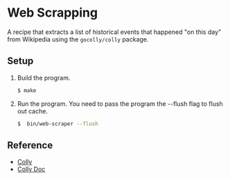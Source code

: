 # Web Scrapping

A recipe that extracts a list of historical events that happened "on this day" from Wikipedia using the `gocolly/colly` package.

## Setup

1. Build the program.

   ```bash
   $ make
   ```

1. Run the program. You need to pass the program the --flush flag to flush out cache.

   ```bash
   $  bin/web-scraper --flush
   ```

## Reference

* [Colly](http://go-colly.org/)
* [Colly Doc](http://go-colly.org/docs)
